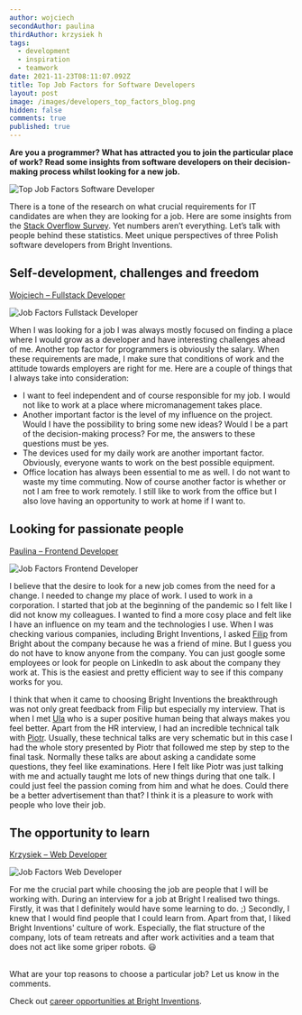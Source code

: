 ```yaml
---
author: wojciech
secondAuthor: paulina
thirdAuthor: krzysiek h
tags:
  - development
  - inspiration
  - teamwork
date: 2021-11-23T08:11:07.092Z
title: Top Job Factors for Software Developers
layout: post
image: /images/developers_top_factors_blog.png
hidden: false
comments: true
published: true
---
```

**Are you a programmer? What has attracted you to join the particular place of work? Read some insights from software developers on their decision-making process whilst looking for a new job.**

![Top Job Factors Software Developer](/images/job_factors.png)

There is a tone of the research on what crucial requirements for IT candidates are when they are looking for a job. Here are some insights from the [Stack Overflow Survey](https://insights.stackoverflow.com/survey/2020#job-priorities). Yet numbers aren’t everything. Let’s talk with people behind these statistics. Meet unique perspectives of three Polish software developers from Bright Inventions.

## Self-development, challenges and freedom

[Wojciech – Fullstack Developer](/about-us/wojciech/)

![Job Factors Fullstack Developer](/images/wojciech_job_factors.png)

When I was looking for a job I was always mostly focused on finding a place where I would grow as a developer and have interesting challenges ahead of me. Another top factor for programmers is obviously the salary. When these requirements are made, I make sure that conditions of work and the attitude towards employers are right for me. Here are a couple of things that I always take into consideration:

* I want to feel independent and of course responsible for my job. I would not like to work at a place where micromanagement takes place.
* Another important factor is the level of my influence on the project. Would I have the possibility to bring some new ideas? Would I be a part of the decision-making process? For me, the answers to these questions must be yes.
* The devices used for my daily work are another important factor. Obviously, everyone wants to work on the best possible equipment.
* Office location has always been essential to me as well. I do not want to waste my time commuting. Now of course another factor is whether or not I am free to work remotely. I still like to work from the office but I also love having an opportunity to work at home if I want to.

## Looking for passionate people

[Paulina – Frontend Developer](/about-us/paulina/)

![Job Factors Frontend Developer](/images/paulina_job_factors.png)

I believe that the desire to look for a new job comes from the need for a change. I needed to change my place of work. I used to work in a corporation. I started that job at the beginning of the pandemic so I felt like I did not know my colleagues. I wanted to find a more cosy place and felt like I have an influence on my team and the technologies I use. When I was checking various companies, including Bright Inventions, I asked [](https://brightinventions.pl/about-us/filip/)[Filip](/about-us/filip/) from Bright about the company because he was a friend of mine. But I guess you do not have to know anyone from the company. You can just google some employees or look for people on LinkedIn to ask about the company they work at. This is the easiest and pretty efficient way to see if this company works for you.

I think that when it came to choosing Bright Inventions the breakthrough was not only great feedback from Filip but especially my interview. That is when I met [Ula](/about-us/ula/) who is a super positive human being that always makes you feel better. Apart from the HR interview, I had an incredible technical talk with [Piotr](/about-us/piotr/). Usually, these technical talks are very schematic but in this case I had the whole story presented by Piotr that followed me step by step to the final task. Normally these talks are about asking a candidate some questions, they feel like examinations. Here I felt like Piotr was just talking with me and actually taught me lots of new things during that one talk. I could just feel the passion coming from him and what he does. Could there be a better advertisement than that? I think it is a pleasure to work with people who love their job.

## The opportunity to learn

[Krzysiek – Web Developer](/about-us/krzysiek-h/)

![Job Factors Web Developer](/images/krzysiek_job_factors.png)

For me the crucial part while choosing the job are people that I will be working with. During an interview for a job at Bright  I realised two things. Firstly, it was that I definitely would have some learning to do. ;) Secondly, I knew that I would find people that I could learn from. Apart from that, I liked Bright Inventions' culture of work. Especially, the flat structure of the company, lots of team retreats and after work activities and a team that does not act like some griper robots. 😃

\
What are your top reasons to choose a particular job? Let us know in the comments. 

Check out [career opportunities at Bright Inventions](/career).